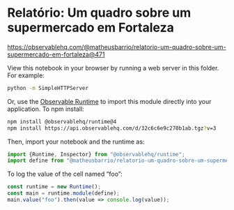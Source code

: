 # Relatório: Um quadro sobre um supermercado em Fortaleza

https://observablehq.com/@matheusbarrio/relatorio-um-quadro-sobre-um-supermercado-em-fortaleza@471

View this notebook in your browser by running a web server in this folder. For
example:

~~~sh
python -m SimpleHTTPServer
~~~

Or, use the [Observable Runtime](https://github.com/observablehq/runtime) to
import this module directly into your application. To npm install:

~~~sh
npm install @observablehq/runtime@4
npm install https://api.observablehq.com/d/32c6c6e9c270b1ab.tgz?v=3
~~~

Then, import your notebook and the runtime as:

~~~js
import {Runtime, Inspector} from "@observablehq/runtime";
import define from "@matheusbarrio/relatorio-um-quadro-sobre-um-supermercado-em-fortaleza";
~~~

To log the value of the cell named “foo”:

~~~js
const runtime = new Runtime();
const main = runtime.module(define);
main.value("foo").then(value => console.log(value));
~~~
